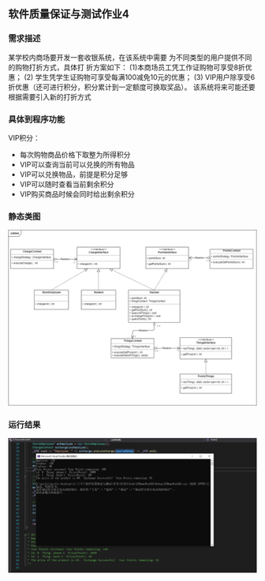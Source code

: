 
## 软件质量保证与测试作业4
### 需求描述
某学校内商场要开发一套收银系统，在该系统中需要
为不同类型的用户提供不同的购物打折方式，具体打
折方案如下：
(1)本商场员工凭工作证购物可享受8折优惠；
(2) 学生凭学生证购物可享受每满100减免10元的优惠；
(3) VIP用户除享受6折优惠（还可进行积分，积分累计到一定额度可换取奖品）。
该系统将来可能还要根据需要引入新的打折方式

### 具体到程序功能
VIP积分：
- 每次购物商品价格下取整为所得积分
- VIP可以查询当前可以兑换的所有物品 
- VIP可以兑换物品，前提是积分足够
- VIP可以随时查看当前剩余积分
- VIP购买商品时候会同时给出剩余积分

### 静态类图
![](image/类图.png)


### 运行结果
![](image/运行结果.png)
